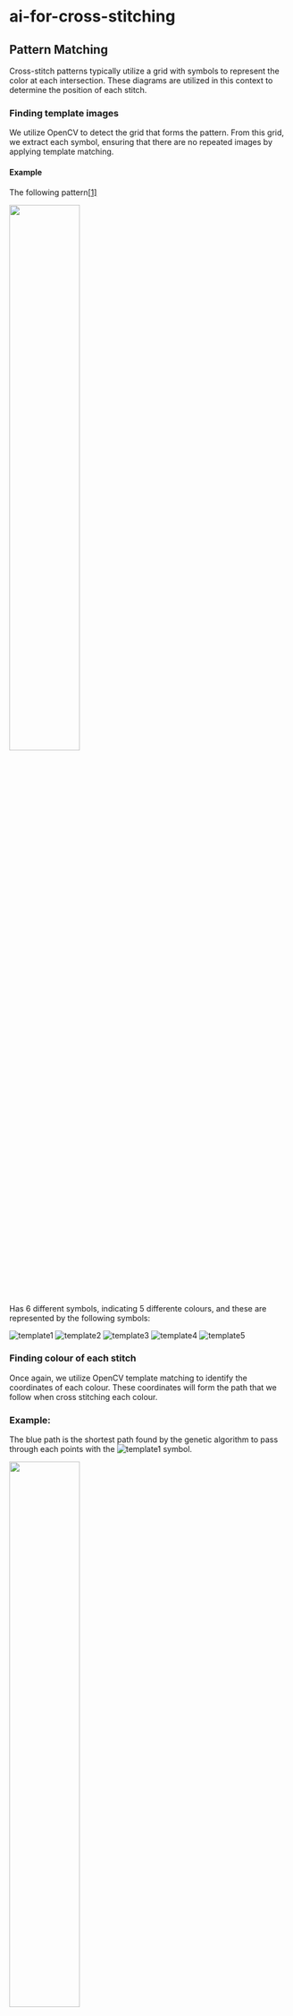 # ai-for-cross-stitching

## Pattern Matching

Cross-stitch patterns typically utilize a grid with symbols to represent the color at each intersection. These diagrams are utilized in this context to determine the position of each stitch.

### Finding template images

We utilize OpenCV to detect the grid that forms the pattern. From this grid, we extract each symbol, ensuring that there are no repeated images by applying template matching.

#### Example

The following pattern[[1]](#1)

<img src="https://user-images.githubusercontent.com/19466053/211228312-5c06968f-2e07-434e-bfcd-80ecbdae98d0.png " width=50% height=50%>


Has 6 different symbols, indicating 5 differente colours, and these are represented by the following symbols:

![template1](https://user-images.githubusercontent.com/19466053/211228280-a6a12506-2a43-4f55-9de8-6881fb90b714.png)
![template2](https://user-images.githubusercontent.com/19466053/211228284-4f1b9f95-410d-487e-af25-276b79771635.png)
![template3](https://user-images.githubusercontent.com/19466053/211228293-7874abc4-8d87-47fc-afba-72ee2102a975.png)
![template4](https://user-images.githubusercontent.com/19466053/211228295-7f8f04de-bd31-4332-bf5c-f6c29ce51578.png)
![template5](https://user-images.githubusercontent.com/19466053/211228297-6fef6fc1-b67c-4646-8bdb-fdfb53adb8fe.png)


### Finding colour of each stitch

Once again, we utilize OpenCV template matching to identify the coordinates of each colour. These coordinates will form the path that we follow when cross stitching each colour.

### Example:

The blue path is the shortest path found by the genetic algorithm to pass through each points with the ![template1](https://user-images.githubusercontent.com/19466053/211228280-a6a12506-2a43-4f55-9de8-6881fb90b714.png)
 symbol.

<img src="https://user-images.githubusercontent.com/19466053/211228271-7602a11c-16a4-402e-9d00-8bbdd3e69941.png " width=50% height=50%>



## Path finding

Tries to find the most optimized path for cross stitching.
Here we ignore the "cross" and treat each stitch as a point, so, depending on the way the cross is carried out, the optimal path may change.

This is a genetic algorithm, so it is not guaranteed that it'll find the best solution.

We use a genetic algorithm to solve a modified version of the traveling salesman problem, so that it is not necessary to go back to the starting point. This is also known as the [shortest / minimum length hamiltonian path](https://stackoverflow.com/a/7158721).

### Genetic Algorithm

#### Parent Selection

For the parent selection we do the tournament selection.

#### Crossover

The crossover is carried out using the Edge Assembly Crossover (EAX) algorithm [[2]](#2)

#### Mutation

The mutation rate was set to 0.01. The mutation works by randomly swapping elements in the permutation of nodes.

#### Next Generation Selection

The next generation is selected based on their aptitude, combining parents and children, and the n best individuals are chosen.

## References
<a id="1">[1]</a> 
[DMC - ROCKET SHIP PATTERN](https://www.dmc.com/us/rocket-ship--pattern-9003993.html)


<a id="2">[2]</a> 
Nagata, Y. (1997). Edge assembly crossover: A high-power genetic algorithm fot the traveling salesman problem. In Proceedings of the 7th International Conference on Genetic Algorithms, 1997.)
